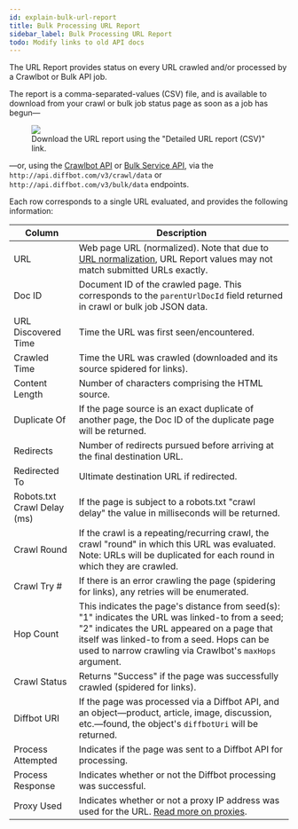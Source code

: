 ```yaml
---
id: explain-bulk-url-report
title: Bulk Processing URL Report
sidebar_label: Bulk Processing URL Report
todo: Modify links to old API docs
---
```


<div id="docBody">
<p>The URL Report provides status on every URL crawled and/or processed by a Crawlbot or Bulk API job.</p>

<p>The report is a comma-separated-values (CSV) file, and is available to download from your crawl or bulk job status page as soon as a job has begun—</p>

<figure>
<div>
<img src="/img/url_report.png">
</div>
<figcaption>Download the URL report using the "Detailed URL report (CSV)" link.</figcaption>
</figure>

<p>—or, using the <a href="api-crawlbot-api">Crawlbot API</a> or <a href="api-bulk">Bulk Service API</a>, via the <code>http://api.diffbot.com/v3/crawl/data</code> or <code>http://api.diffbot.com/v3/bulk/data</code> endpoints.</p>

<p>Each row corresponds to a single URL evaluated, and provides the following information:</p>
<table class="controls table table-bordered urls">
<thead><tr>
<th>Column</th>
<th>Description</th>
</tr></thead>
<tr>
<td>URL</td>
<td>Web page URL (normalized). Note that due to <a href="https://en.wikipedia.org/wiki/URL_normalization">URL normalization</a>, URL Report values may not match submitted URLs exactly.</td>
</tr>
<tr>
<td>Doc ID</td>
<td>Document ID of the crawled page. This corresponds to the <code>parentUrlDocId</code> field returned in crawl or bulk job JSON data.</td>
</tr>
<tr>
<td>URL Discovered Time</td>
<td>Time the URL was first seen/encountered.</td>
</tr>
<tr>
<td>Crawled Time</td>
<td>Time the URL was crawled (downloaded and its source spidered for links).</td>
</tr>
<tr>
<td>Content Length</td>
<td>Number of characters comprising the HTML source.</td>
</tr>
<tr>
<td>Duplicate Of</td>
<td>If the page source is an exact duplicate of another page, the Doc ID of the duplicate page will be returned.</td>
</tr>
<tr>
<td>Redirects</td>
<td>Number of redirects pursued before arriving at the final destination URL.</td>
</tr>
<tr>
<td>Redirected To</td>
<td>Ultimate destination URL if redirected.</td>
</tr>
<tr>
<td>Robots.txt Crawl Delay (ms)</td>
<td>If the page is subject to a robots.txt "crawl delay" the value in milliseconds will be returned.</td>
</tr>
<tr>
<td>Crawl Round</td>
<td>If the crawl is a repeating/recurring crawl, the crawl "round" in which this URL was evaluated. Note: URLs will be duplicated for each round in which they are crawled.</td>
</tr>
<tr>
<td>Crawl Try #</td>
<td>If there is an error crawling the page (spidering for links), any retries will be enumerated.</td>
</tr>
<tr>
<td>Hop Count</td>
<td>This indicates the page's distance from seed(s): "1" indicates the URL was linked-to from a seed; "2" indicates the URL appeared on a page that itself was linked-to from a seed. Hops can be used to narrow crawling via Crawlbot's <code>maxHops</code> argument.</td>
</tr>
<tr>
<td>Crawl Status</td>
<td>Returns "Success" if the page was successfully crawled (spidered for links).</td>
</tr>
<tr>
<td>Diffbot URI</td>
<td>If the page was processed via a Diffbot API, and an object—product, article, image, discussion, etc.—found, the object's <code>diffbotUri</code> will be returned.</td>
</tr>
<tr>
<td>Process Attempted</td>
<td>Indicates if the page was sent to a Diffbot API for processing.</td>
</tr>
<tr>
<td>Process Response</td>
<td>Indicates whether or not the Diffbot processing was successful.</td>
</tr>
<tr>
<td>Proxy Used</td>
<td>Indicates whether or not a proxy IP address was used for the URL. <a href="explain-using-different-proxies">Read more on proxies</a>.</td>
</tr>
</table>

</div>